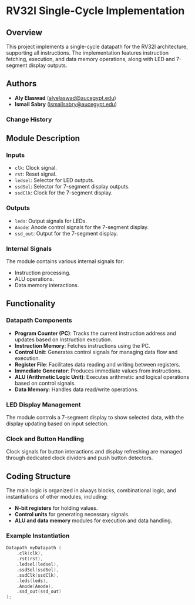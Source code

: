 # RV32I Single-Cycle Implementation

## Overview
This project implements a single-cycle datapath for the RV32I architecture, supporting all instructions. The implementation features instruction fetching, execution, and data memory operations, along with LED and 7-segment display outputs.

## Authors
- **Aly Elaswad** (alyelaswad@aucegypt.edu)
- **Ismail Sabry** (ismailsabry@aucegypt.edu)


### Change History

## Module Description
### Inputs
- `clk`: Clock signal.
- `rst`: Reset signal.
- `ledsel`: Selector for LED outputs.
- `ssdSel`: Selector for 7-segment display outputs.
- `ssdClk`: Clock for the 7-segment display.

### Outputs
- `leds`: Output signals for LEDs.
- `Anode`: Anode control signals for the 7-segment display.
- `ssd_out`: Output for the 7-segment display.

### Internal Signals
The module contains various internal signals for:
- Instruction processing.
- ALU operations.
- Data memory interactions.

## Functionality
### Datapath Components
- **Program Counter (PC)**: Tracks the current instruction address and updates based on instruction execution.
- **Instruction Memory**: Fetches instructions using the PC.
- **Control Unit**: Generates control signals for managing data flow and execution.
- **Register File**: Facilitates data reading and writing between registers.
- **Immediate Generator**: Produces immediate values from instructions.
- **ALU (Arithmetic Logic Unit)**: Executes arithmetic and logical operations based on control signals.
- **Data Memory**: Handles data read/write operations.

### LED Display Management
The module controls a 7-segment display to show selected data, with the display updating based on input selection.

### Clock and Button Handling
Clock signals for button interactions and display refreshing are managed through dedicated clock dividers and push button detectors.

## Coding Structure
The main logic is organized in always blocks, combinational logic, and instantiations of other modules, including:
- **N-bit registers** for holding values.
- **Control units** for generating necessary signals.
- **ALU and data memory** modules for execution and data handling.

### Example Instantiation
```verilog
Datapath myDatapath (
    .clk(clk),
    .rst(rst),
    .ledsel(ledsel),
    .ssdSel(ssdSel),
    .ssdClk(ssdClk),
    .leds(leds),
    .Anode(Anode),
    .ssd_out(ssd_out)
);
